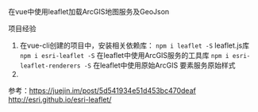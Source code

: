在vue中使用leaflet加载ArcGIS地图服务及GeoJson

项目经验
1. 在vue-cli创建的项目中，安装相关依赖库：
`npm i leaflet -S`  leaflet.js库
`npm i esri-leaflet -S` 在leaflet中使用ArcGIS服务的工具库
`npm i esri-leaflet-renderers -S` 在leaflet中使用原始ArcGIS 要素服务原始样式
2. 



参考：https://juejin.im/post/5d541934e51d453bc470deaf
http://esri.github.io/esri-leaflet/